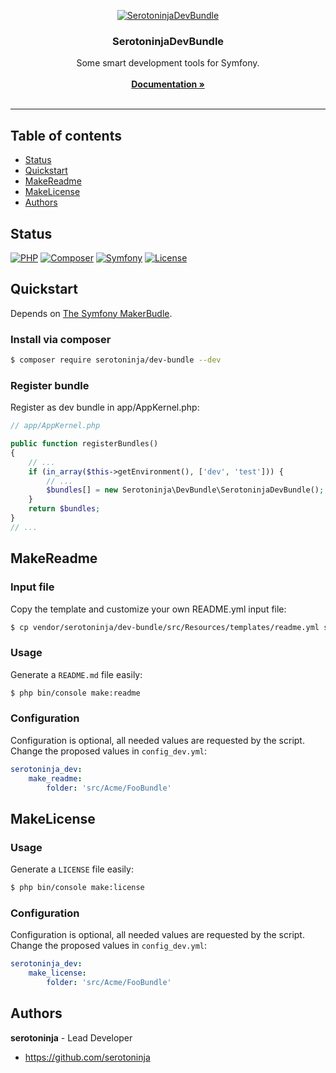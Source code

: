 <p align="center"><a href="https://github.com/serotoninja/dev-bundle" target="_blank"><img src="https://img.shields.io/badge/serotoninja/dev--bundle-0.0.4--dev-322d2d.svg?&style=for-the-badge" alt="SerotoninjaDevBundle"></a></p><h3 align="center">SerotoninjaDevBundle</h3><p align="center">Some smart development tools for Symfony.<br/><br/><a href="doc/" target="_blank"><strong>Documentation »</strong></a><br/><br/></p><hr>

## Table of contents

- [Status](#status)
- [Quickstart](#quickstart)
- [MakeReadme](#makereadme)
- [MakeLicense](#makelicense)
- [Authors](#authors)

## Status

[![PHP](https://img.shields.io/badge/PHP-7.1.3-8892BF.svg?style=flat-square)](https://php.net/)
[![Composer](https://img.shields.io/badge/Composer-1.6.3-4444ff.svg?style=flat-square)](https://getcompser.com/)
[![Symfony](https://img.shields.io/badge/Symfony-3.4-222222.svg?style=flat-square)](https://www.symfony.com/)
[![License](https://img.shields.io/badge/License-MIT-1284bf.svg?style=flat-square)](LICENSE)

## Quickstart

Depends on [The Symfony MakerBudle](https://github.com/symfony/maker-bundle).

### Install via composer

```bash
$ composer require serotoninja/dev-bundle --dev
```
### Register bundle

Register as dev bundle in app/AppKernel.php:

```php
// app/AppKernel.php

public function registerBundles()
{
    // ...
    if (in_array($this->getEnvironment(), ['dev', 'test'])) {
        // ...
        $bundles[] = new Serotoninja\DevBundle\SerotoninjaDevBundle();
    }
    return $bundles;
}
// ...
```

## MakeReadme

### Input file

Copy the template and customize your own README.yml input file:

```bash
$ cp vendor/serotoninja/dev-bundle/src/Resources/templates/readme.yml src/Acme/FooBundle/README.yml
```
### Usage

Generate a `README.md` file easily:

```bash
$ php bin/console make:readme
```
### Configuration

Configuration is optional, all needed values are requested by the script.
Change the proposed values in `config_dev.yml`:


```yaml
serotoninja_dev:
    make_readme:
        folder: 'src/Acme/FooBundle'
```

## MakeLicense

### Usage

Generate a `LICENSE` file easily:

```bash
$ php bin/console make:license
```
### Configuration

Configuration is optional, all needed values are requested by the script.
Change the proposed values in `config_dev.yml`:


```yaml
serotoninja_dev:
    make_license:
        folder: 'src/Acme/FooBundle'
```

## Authors

**serotoninja** - Lead Developer
- <https://github.com/serotoninja>

